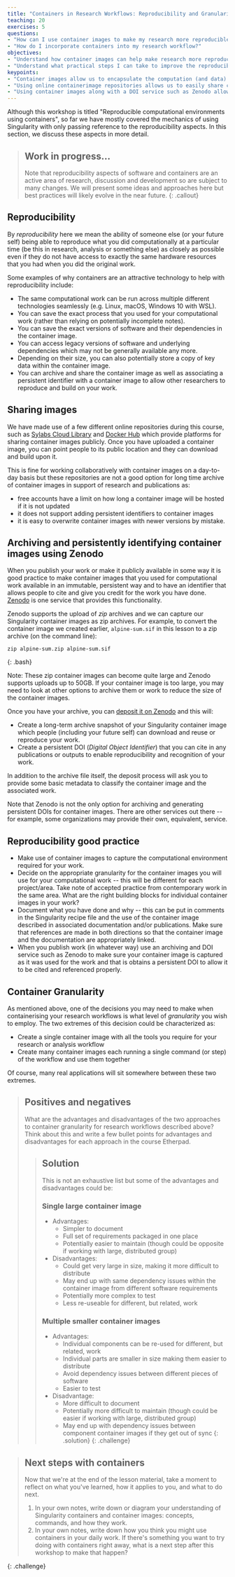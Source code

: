 ```yaml
---
title: "Containers in Research Workflows: Reproducibility and Granularity"
teaching: 20
exercises: 5
questions:
- "How can I use container images to make my research more reproducible?"
- "How do I incorporate containers into my research workflow?"
objectives:
- "Understand how container images can help make research more reproducible."
- "Understand what practical steps I can take to improve the reproducibility of my research using containers."
keypoints:
- "Container images allow us to encapsulate the computation (and data) we have used in our research."
- "Using online containerimage repositories allows us to easily share computational work we have done."
- "Using container images along with a DOI service such as Zenodo allows us to capture our work and enables reproducibility."
---
```


Although this workshop is titled "Reproducible computational environments using containers",
so far we have mostly covered the mechanics of using Singularity with only passing reference to
the reproducibility aspects. In this section, we discuss these aspects in more detail.

> ## Work in progress...
> Note that reproducibility aspects of software and containers are an active area of research,
> discussion and development so are subject to many changes. We will present some ideas and
> approaches here but best practices will likely evolve in the near future.
{: .callout}

## Reproducibility

By *reproducibility* here we mean the ability of someone else (or your future self) being able to reproduce
what you did computationally at a particular time (be this in research, analysis or something else)
as closely as possible even if they do not have access to exactly the same hardware resources
that you had when you did the original work.

Some examples of why containers are an attractive technology to help with reproducibility include:

  - The same computational work can be run across multiple different technologies seamlessly (e.g. Linux, macOS, Windows 10 with WSL).
  - You can save the exact process that you used for your computational work (rather than relying on potentially incomplete notes).
  - You can save the exact versions of software and their dependencies in the container image.
  - You can access legacy versions of software and underlying dependencies which may not be generally available any more.
  - Depending on their size, you can also potentially store a copy of key data within the container image.
  - You can archive and share the container image as well as associating a persistent identifier with a container image
    to allow other researchers to reproduce and build on your work.

## Sharing images

We have made use of a few different online repositories during this course, such as [Sylabs Cloud Library](https://cloud.sylabs.io/library) and [Docker Hub](https://hub.docker.com) which provide platforms for sharing container images publicly. Once you have uploaded a container image, you can point people to its public location and they can download and build upon it.

This is fine for working collaboratively with container images on a day-to-day basis but these repositories are not a good option for long time archive of container images in support of research and publications as:

  - free accounts have a limit on how long a container image will be hosted if it is not updated
  - it does not support adding persistent identifiers to container images
  - it is easy to overwrite container images with newer versions by mistake.

## Archiving and persistently identifying container images using Zenodo

When you publish your work or make it publicly available in some way it is good practice to make container images that you used for computational work available in an immutable, persistent way and to have an identifier that allows people to cite and give you credit for the work you have done. [Zenodo](https://zenodo.org/) is one service that provides this functionality.

Zenodo supports the upload of *zip* archives and we can capture our Singularity container images as zip archives. For example, to convert the container image we created earlier, `alpine-sum.sif` in this lesson to a zip archive (on the command line):

~~~
zip alpine-sum.zip alpine-sum.sif
~~~
{: .bash}

Note: These zip container images can become quite large and Zenodo supports uploads up to 50GB. If your container image is too large, you may need to look at other options to archive them or work to reduce the size of the container images.

Once you have your archive, you can [deposit it on Zenodo](https://zenodo.org/deposit/) and this will:

   - Create a long-term archive snapshot of your Singularity container image which people (including your future self) can download and reuse or reproduce your work.
   - Create a persistent DOI (*Digital Object Identifier*) that you can cite in any publications or outputs to enable reproducibility and recognition of your work.

In addition to the archive file itself, the deposit process will ask you to provide some basic metadata to classify the container image and the associated work.

Note that Zenodo is not the only option for archiving and generating persistent DOIs for container images. There are other services out there -- for example, some organizations may provide their own, equivalent, service.

## Reproducibility good practice

   - Make use of container images to capture the computational environment required for your work.
   - Decide on the appropriate granularity for the container images you will use for your computational work -- this will be different for each project/area. Take note of accepted practice from contemporary work in the same area. What are the right building blocks for individual container images in your work?
   - Document what you have done and why -- this can be put in comments in the Singularity recipe file and the use of the container image described in associated documentation and/or publications. Make sure that references are made in both directions so that the container image and the documentation are appropriately linked.
   - When you publish work (in whatever way) use an archiving and DOI service such as Zenodo to make sure your container image is captured as it was used for the work and that is obtains a persistent DOI to allow it to be cited and referenced properly.

## Container Granularity

As mentioned above, one of the decisions you may need to make when containerising your research workflows
is what level of *granularity* you wish to employ. The two extremes of this decision could be characterized
as:

  - Create a single container image with all the tools you require for your research or analysis workflow
  - Create many container images each running a single command (or step) of the workflow and use them together

Of course, many real applications will sit somewhere between these two extremes.

> ## Positives and negatives
> What are the advantages and disadvantages of the two approaches to container granularity for research
> workflows described above? Think about this
> and write a few bullet points for advantages and disadvantages for each approach in the course Etherpad.
> > ## Solution
> > This is not an exhaustive list but some of the advantages and disadvantages could be:
> > ### Single large container image
> > - Advantages:
> >   + Simpler to document
> >   + Full set of requirements packaged in one place
> >   + Potentially easier to maintain (though could be opposite if working with large, distributed group)
> > - Disadvantages:
> >   + Could get very large in size, making it more difficult to distribute
> >   + May end up with same dependency issues within the container image from different software requirements
> >   + Potentially more complex to test
> >   + Less re-useable for different, but related, work
> >
> > ### Multiple smaller container images
> > - Advantages:
> >   + Individual components can be re-used for different, but related, work
> >   + Individual parts are smaller in size making them easier to distribute
> >   + Avoid dependency issues between different pieces of software
> >   + Easier to test
> > - Disadvantage:
> >   + More difficult to document
> >   + Potentially more difficult to maintain (though could be easier if working with large, distributed group)
> >   + May end up with dependency issues between component container images if they get out of sync
> {: .solution}
{: .challenge}

> ## Next steps with containers
>
> Now that we're at the end of the lesson material, take a moment to reflect on
> what you've learned, how it applies to you, and what to do next.
>
> 1. In your own notes, write down or diagram your understanding of Singularity containers and container images:
> concepts, commands, and how they work.
> 2. In your own notes, write down how you think you might
> use containers in your daily work. If there's something you want to try doing with
> containers right away, what is a next step after this workshop to make that happen?
>
{: .challenge}

